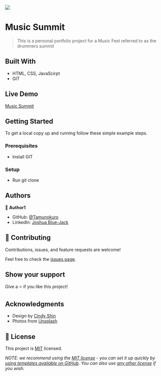 ![](https://img.shields.io/badge/Microverse-blueviolet)

# Music Summit

> This is a personal portfolio project for a Music Fest referred to as the drummers summit


## Built With

- HTML, CSS, JavaScirpt
- GIT 

## Live Demo

[Music Summit](https://tamunokuro.github.io/music-summit/)


## Getting Started

To get a local copy up and running follow these simple example steps.


### Prerequisites
- Install GIT

### Setup
- Run git clone 


## Authors

👤 **Author1**

- GitHub: [@Tamunokuro](https://github.com/Tamunokuro)
- LinkedIn: [Joshua Blue-Jack](https://linkedin.com/in/joshua-blue-jack)

## 🤝 Contributing

Contributions, issues, and feature requests are welcome!

Feel free to check the [issues page](../../issues/).

## Show your support

Give a ⭐️ if you like this project!

## Acknowledgments

- Design by [Cindy Shin](https://www.behance.net/adagio07)
- Photos from [Unsplash](https://unsplash.com/)

## 📝 License

This project is [MIT](./LICENSE) licensed.

_NOTE: we recommend using the [MIT license](https://choosealicense.com/licenses/mit/) - you can set it up quickly by [using templates available on GitHub](https://docs.github.com/en/communities/setting-up-your-project-for-healthy-contributions/adding-a-license-to-a-repository). You can also use [any other license](https://choosealicense.com/licenses/) if you wish._
